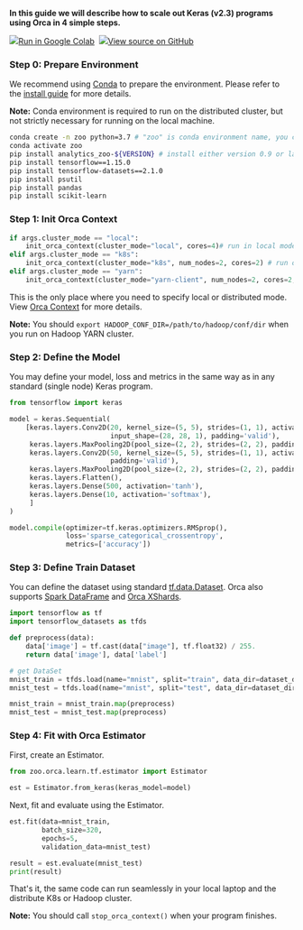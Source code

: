 
**In this guide we will describe how to scale out Keras (v2.3) programs using Orca in 4 simple steps.**

<a target="_blank" href="https://colab.research.google.com/github/intel-analytics/BigDL/blob/branch-2.0/docs/docs/colab-notebook/orca/quickstart/keras_lenet_mnist.ipynb"><img src="https://www.tensorflow.org/images/colab_logo_32px.png" />Run in Google Colab</a>&nbsp; <a target="_blank" href="https://github.com/intel-analytics/analytics-zoo/blob/master/docs/docs/colab-notebook/orca/quickstart/keras_lenet_mnist.ipynb"><img src="https://www.tensorflow.org/images/GitHub-Mark-32px.png" />View source on GitHub</a>

### **Step 0: Prepare Environment**

We recommend using [Conda](https://docs.conda.io/projects/conda/en/latest/user-guide/install/) to prepare the environment. Please refer to the [install guide](https://analytics-zoo.readthedocs.io/en/latest/doc/UserGuide/python.html) for more details.

**Note:** Conda environment is required to run on the distributed cluster, but not strictly necessary for running on the local machine.

```bash
conda create -n zoo python=3.7 # "zoo" is conda environment name, you can use any name you like.
conda activate zoo
pip install analytics_zoo-${VERSION} # install either version 0.9 or latest nightly build
pip install tensorflow==1.15.0
pip install tensorflow-datasets==2.1.0
pip install psutil
pip install pandas
pip install scikit-learn
```

### **Step 1: Init Orca Context**
```python
if args.cluster_mode == "local":
    init_orca_context(cluster_mode="local", cores=4)# run in local mode
elif args.cluster_mode == "k8s":
    init_orca_context(cluster_mode="k8s", num_nodes=2, cores=2) # run on K8s cluster
elif args.cluster_mode == "yarn":
    init_orca_context(cluster_mode="yarn-client", num_nodes=2, cores=2, driver_memory="6g") # run on Hadoop YARN cluster
```

This is the only place where you need to specify local or distributed mode. View [Orca Context](https://analytics-zoo.readthedocs.io/en/latest/doc/Orca/Overview/orca-context.html) for more details.

**Note:** You should `export HADOOP_CONF_DIR=/path/to/hadoop/conf/dir` when you run on Hadoop YARN cluster.

### **Step 2: Define the Model**

You may define your model, loss and metrics in the same way as in any standard (single node) Keras program.

```python
from tensorflow import keras

model = keras.Sequential(
    [keras.layers.Conv2D(20, kernel_size=(5, 5), strides=(1, 1), activation='tanh',
                         input_shape=(28, 28, 1), padding='valid'),
     keras.layers.MaxPooling2D(pool_size=(2, 2), strides=(2, 2), padding='valid'),
     keras.layers.Conv2D(50, kernel_size=(5, 5), strides=(1, 1), activation='tanh',
                         padding='valid'),
     keras.layers.MaxPooling2D(pool_size=(2, 2), strides=(2, 2), padding='valid'),
     keras.layers.Flatten(),
     keras.layers.Dense(500, activation='tanh'),
     keras.layers.Dense(10, activation='softmax'),
     ]
)

model.compile(optimizer=tf.keras.optimizers.RMSprop(),
              loss='sparse_categorical_crossentropy',
              metrics=['accuracy'])
```
### **Step 3: Define Train Dataset**

You can define the dataset using standard [tf.data.Dataset](https://www.tensorflow.org/api_docs/python/tf/data/Dataset). Orca also supports [Spark DataFrame](https://spark.apache.org/docs/latest/sql-programming-guide.html) and [Orca XShards](./data).

```python
import tensorflow as tf
import tensorflow_datasets as tfds

def preprocess(data):
    data['image'] = tf.cast(data["image"], tf.float32) / 255.
    return data['image'], data['label']

# get DataSet
mnist_train = tfds.load(name="mnist", split="train", data_dir=dataset_dir)
mnist_test = tfds.load(name="mnist", split="test", data_dir=dataset_dir)

mnist_train = mnist_train.map(preprocess)
mnist_test = mnist_test.map(preprocess)
```

### **Step 4: Fit with Orca Estimator**

First, create an Estimator.

```python
from zoo.orca.learn.tf.estimator import Estimator

est = Estimator.from_keras(keras_model=model)
```

Next, fit and evaluate using the Estimator.
```python
est.fit(data=mnist_train,
        batch_size=320,
        epochs=5,
        validation_data=mnist_test)

result = est.evaluate(mnist_test)
print(result)
```

That's it, the same code can run seamlessly in your local laptop and the distribute K8s or Hadoop cluster.

**Note:** You should call `stop_orca_context()` when your program finishes.
